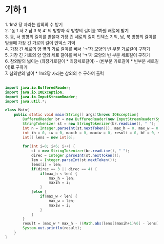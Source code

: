 <h1>기하 1</h1>
1. 1m2 당 자라는 참외의 수 받기<br>
2. '동 1 서 2 남 3 북 4' 의 방향과 각 방향의 길이를 1차원 배열에 받기<br>
3. 동, 서 방향의 길이를 받을때 가장 긴 세로의 길이 인덱스 기억, 남, 북 방향의 길이를 받을때 가장 긴 가로의 길이 인덱스 기억<br>
4. 가장 긴 세로의 양 옆의 가로 길이를 빼서 'ㄱ'자 모양의 빈 부분 가로길이 구하기<br>
5. 가장 긴 가로의 양 옆의 세로 길이를 빼서 'ㄱ'자 모양의 빈 부분 세로길이 구하기<br>
6. 참외밭의 넓이는 (최장가로길이 * 최장세로길이) - (빈부분 가로길이 * 빈부분 세로길이)로 구하기<br>
7. 참외밭의 넓이 * 1m2당 자라는 참외의 수 구하여 출력<br><br>


```java
import java.io.BufferedReader;
import java.io.IOException;
import java.io.InputStreamReader;
import java.util.*;

class Main{
	public static void main(String[] args)throws IOException{
		BufferedReader br = new BufferedReader(new InputStreamReader(System.in));
		StringTokenizer st = new StringTokenizer(br.readLine(), " ");
		int n = Integer.parseInt(st.nextToken()), max_h = 0, max_w = 0, direc = 0, len = 0;
		int ih = 0, iw = 0, maxih = 0, maxiw = 0, result = 0, bf = 0, start = 0;
		int[] lens = new int[6];
		
		for(int i=0; i<6; i++) {
			st = new StringTokenizer(br.readLine(), " ");
			direc = Integer.parseInt(st.nextToken());
			len = Integer.parseInt(st.nextToken());
			lens[i] = len;
			if(direc == 3 || direc == 4) {
				if(max_h < len) {
					max_h = len;
					maxih = i;
				}
			}else {			
				if(max_w < len) {
					max_w = len;
					maxiw = i;
				}
			}
		}
		result = (max_w * max_h - ((Math.abs(lens[(maxih+1)%6] - lens[(maxih+5)%6])) * (Math.abs(lens[(maxiw+1)%6] - lens[(maxiw+5)%6])))) * n;
		System.out.println(result);
	}
}
```
